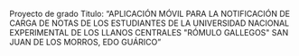 Proyecto de grado 
Titulo: “APLICACIÓN MÓVIL PARA LA NOTIFICACIÓN DE CARGA DE NOTAS DE LOS ESTUDIANTES DE LA UNIVERSIDAD  NACIONAL EXPERIMENTAL DE LOS LLANOS CENTRALES "RÓMULO GALLEGOS" SAN JUAN DE LOS MORROS, EDO GUÁRICO”
